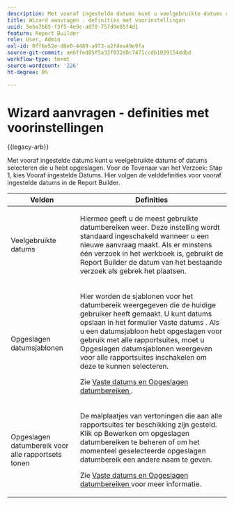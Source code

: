 ```yaml
---
description: Met vooraf ingestelde datums kunt u veelgebruikte datums of datums selecteren die u hebt opgeslagen. Voor Stap 1 van de Tovenaar van het Verzoek, kies Vooraf ingestelde Datums. Hier volgen de velddefinities voor vooraf ingestelde datums in de Report Builder.
title: Wizard aanvragen - definities met voorinstellingen
uuid: 5eba7b85-f3f5-4e9c-a078-757d9e85f4d1
feature: Report Builder
role: User, Admin
exl-id: 0ff6e52e-d8e0-4489-a973-a2f4ea49e9fa
source-git-commit: ae6ffed05f5a33f032d0c7471ccdb1029154ddbd
workflow-type: tm+mt
source-wordcount: '226'
ht-degree: 0%

---
```


# Wizard aanvragen - definities met voorinstellingen

{{legacy-arb}}

Met vooraf ingestelde datums kunt u veelgebruikte datums of datums selecteren die u hebt opgeslagen. Voor de Tovenaar van het Verzoek: Stap 1, kies Vooraf ingestelde Datums. Hier volgen de velddefinities voor vooraf ingestelde datums in de Report Builder.

<table id="table_620F3BD3FD1B4C85A0319107EC03D54F"> 
 <thead> 
  <tr> 
   <th colname="col1" class="entry"> Velden </th> 
   <th colname="col2" class="entry"> Definities </th> 
  </tr> 
 </thead>
 <tbody> 
  <tr> 
   <td colname="col1"> <p>Veelgebruikte datums </p> </td> 
   <td colname="col2"> <p>Hiermee geeft u de meest gebruikte datumbereiken weer. Deze instelling wordt standaard ingeschakeld wanneer u een nieuwe aanvraag maakt. Als er minstens één verzoek in het werkboek is, gebruikt de Report Builder de datum van het bestaande verzoek als gebrek het plaatsen. </p> </td> 
  </tr> 
  <tr> 
   <td colname="col1"> <p> Opgeslagen datumsjablonen </p> </td> 
   <td colname="col2"> <p>Hier worden de sjablonen voor het datumbereik weergegeven die de huidige gebruiker heeft gemaakt. U kunt datums opslaan in het formulier <span class="wintitle"> Vaste datums </span> . Als u een datumsjabloon hebt opgeslagen voor gebruik met alle rapportsuites, moet u <span class="wintitle"> Opgeslagen datumsjablonen weergeven voor alle rapportsuites </span> inschakelen om deze te kunnen selecteren. </p> <p>Zie <a href="/help/analyze/legacy-report-builder/data-requests/configuring-report-dates/t-fixed-dates-and-saved-date-ranges.md"   > Vaste datums en Opgeslagen datumbereiken </a> . </p> </td> 
  </tr> 
  <tr> 
   <td colname="col1"> <p>Opgeslagen datumbereik voor alle rapportsets tonen </p> </td> 
   <td colname="col2"> <p> De malplaatjes van vertoningen die aan alle rapportsuites ter beschikking zijn gesteld. Klik op <span class="wintitle"> Bewerken </span> om opgeslagen datumbereiken te beheren of om het momenteel geselecteerde opgeslagen datumbereik een andere naam te geven. </p> <p>Zie <a href="/help/analyze/legacy-report-builder/data-requests/configuring-report-dates/t-fixed-dates-and-saved-date-ranges.md"   > Vaste datums en Opgeslagen datumbereiken </a> voor meer informatie. </p> </td> 
  </tr> 
 </tbody> 
</table>
